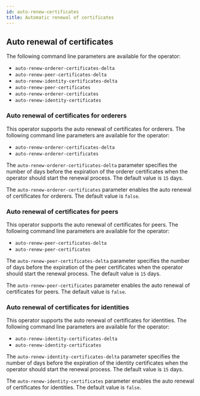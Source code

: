 ```yaml
---
id: auto-renew-certificates
title: Automatic renewal of certificates
---
```


## Auto renewal of certificates

The following command line parameters are available for the operator:

- `auto-renew-orderer-certificates-delta`
- `auto-renew-peer-certificates-delta`
- `auto-renew-identity-certificates-delta`
- `auto-renew-peer-certificates`
- `auto-renew-orderer-certificates`
- `auto-renew-identity-certificates`


### Auto renewal of certificates for orderers

This operator supports the auto renewal of certificates for orderers. The following command line parameters are available for the operator:

- `auto-renew-orderer-certificates-delta`
- `auto-renew-orderer-certificates`

The `auto-renew-orderer-certificates-delta` parameter specifies the number of days before the expiration of the orderer certificates when the operator should start the renewal process. The default value is `15` days.

The `auto-renew-orderer-certificates` parameter enables the auto renewal of certificates for orderers. The default value is `false`.

### Auto renewal of certificates for peers

This operator supports the auto renewal of certificates for peers. The following command line parameters are available for the operator:

- `auto-renew-peer-certificates-delta`
- `auto-renew-peer-certificates`

The `auto-renew-peer-certificates-delta` parameter specifies the number of days before the expiration of the peer certificates when the operator should start the renewal process. The default value is `15` days.

The `auto-renew-peer-certificates` parameter enables the auto renewal of certificates for peers. The default value is `false`.


### Auto renewal of certificates for identities

This operator supports the auto renewal of certificates for identities. The following command line parameters are available for the operator:

- `auto-renew-identity-certificates-delta`
- `auto-renew-identity-certificates`

The `auto-renew-identity-certificates-delta` parameter specifies the number of days before the expiration of the identity certificates when the operator should start the renewal process. The default value is `15` days.

The `auto-renew-identity-certificates` parameter enables the auto renewal of certificates for identities. The default value is `false`.

